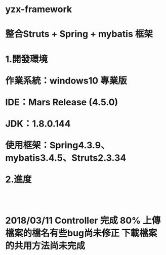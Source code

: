 # yzx-framework
<h1>整合Struts + Spring + mybatis 框架<h1>
<p>1.開發環境</p>
  <p>作業系統：windows10 專業版</p>
  <p>IDE：Mars Release (4.5.0)</p>
  <p>JDK：1.8.0.144</p>
  <p>使用框架：Spring4.3.9、mybatis3.4.5、Struts2.3.34</p>
<p>2.進度</p>
  <p>2018/03/11 Controller 完成 80% 上傳檔案的檔名有些bug尚未修正 下載檔案的共用方法尚未完成

